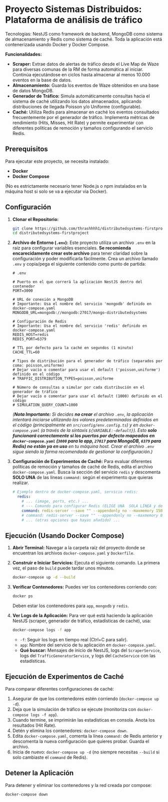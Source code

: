 # Proyecto Sistemas Distribuidos: Plataforma de análisis de tráfico

Tecnologías: NestJS como framework de backend, MongoDB como sistema de almacenamiento y Redis como sistema de caché. Toda la aplicación está contenerizada usando Docker y Docker Compose.

**Funcionalidades:**

* **Scraper:** Extrae datos de alertas de tráfico desde el Live Map de Waze para diversas comunas de la RM de forma automática al iniciar. Continúa ejecutándose en ciclos hasta almacenar al menos 10.000 eventos en la base de datos.
* **Almacenamiento:** Guarda los eventos de Waze obtenidos en una base de datos MongoDB.
* **Generador de Tráfico:** Simula automáticamente consultas hacia el sistema de caché utilizando los datos almacenados, aplicando distribuciones de llegada Poisson y/o Uniforme (configurable).
* **Caché:** Utiliza Redis para almacenar en caché los eventos consultados frecuentemente por el generador de tráfico. Implementa métricas de rendimiento (Hits, Misses, Hit Rate) y permite experimentar con diferentes políticas de remoción y tamaños configurando el servicio Redis.

## Prerequisitos

Para ejecutar este proyecto, se necesita instalado:

* **Docker**
* **Docker Compose**

(No es estrictamente necesario tener Node.js o npm instalados en la máquina host si solo se va a ejecutar via Docker).

## Configuración

1.  **Clonar el Repositorio:**
    ```bash
    git clone https://github.com/thrashhhh1/distributedsystems-firstproject
    cd distributedsystems-firstproject
    ```

2.  **Archivo de Entorno (`.env`):**
    Este proyecto utiliza un archivo `.env` en la raíz para configurar variables esenciales. **Se recomienda encarecidamente crear este archivo** para tener claridad sobre la configuración y poder modificarla fácilmente. Crea un archivo llamado `.env` y copia/pega el siguiente contenido como punto de partida:

    ```dotenv
    # .env

    # Puerto en el que correrá la aplicación NestJS dentro del contenedor
    PORT=3000

    # URL de conexión a MongoDB
    # Importante: Usa el nombre del servicio 'mongodb' definido en docker-compose.yaml
    MONGODB_URL=mongodb://mongodb:27017/mongo-distributedsystems 

    # Configuración de Redis
    # Importante: Usa el nombre del servicio 'redis' definido en docker-compose.yaml
    REDIS_HOST=redis
    REDIS_PORT=6379

    # TTL por defecto para la caché en segundos (1 minuto)
    CACHE_TTL=60

    # Tipos de distribución para el generador de tráfico (separados por coma: poisson,uniforme)
    # Dejar vacío o comentar para usar el default ('poisson,uniforme') definido en el código
    # TRAFFIC_DISTRIBUTION_TYPES=poisson,uniforme 

    # Número de consultas a simular por cada distribución en el generador de tráfico
    # Dejar vacío o comentar para usar el default (1000) definido en el código
    # SIMULATION_QUERY_COUNT=1000 
    ```

    *(**Nota Importante:** Si decides **no crear** el archivo `.env`, la aplicación intentará iniciarse utilizando los valores predeterminados definidos en el código (principalmente en `src/config/env.config.ts`) y en `docker-compose.yaml` (a través de la sintaxis `${VARIABLE:-default}`). Esto **solo funcionará correctamente si los puertos por defecto mapeados en `docker-compose.yaml` (`3000` para la app, `27017` para MongoDB, `6379` para Redis) no están ya en uso** en tu máquina host. Crear el archivo `.env` sigue siendo la forma recomendada de gestionar la configuración.)*

3.  **Configuración de Experimentos de Caché:**
    Para evaluar diferentes políticas de remoción y tamaños de caché de Redis, edita el archivo `docker-compose.yaml`. Busca la sección del servicio `redis` y descomenta **SOLO UNA** de las líneas `command:` según el experimento que quieras realizar.

    ```yaml
    # Ejemplo dentro de docker-compose.yaml, servicio redis:
      redis:
        # ... (image, ports, etc.) ...
        # --- Comando para configurar Redis (ELIGE UNA  SOLA LÍNEA y descoméntala!) --- 
        command: redis-server --save "" --appendonly no --maxmemory 150kb --maxmemory-policy allkeys-lru
        # command: redis-server --save "" --appendonly no --maxmemory 8mb --maxmemory-policy allkeys-lfu 
        # ... (otras opciones que hayas añadido) ...
    ```

## Ejecución (Usando Docker Compose)

1.  **Abrir Terminal:** Navegar a la carpeta raíz del proyecto donde se encuentran los archivos `docker-compose.yaml` y `Dockerfile`.
2.  **Construir e Iniciar Servicios:** Ejecuta el siguiente comando. La primera vez, el paso de `build` puede tardar unos minutos.
    ```bash
    docker-compose up -d --build
    ```

3.  **Verificar Contenedores:** Puedes ver los contenedores corriendo con:
    ```bash
    docker ps
    ```
    Deben estar los contenedores para `app`, `mongodb` y `redis`.

4.  **Ver Logs de la Aplicación:** Para ver qué está haciendo la aplicación NestJS (scraper, generador de tráfico, estadísticas de caché), usa:
    ```bash
    docker-compose logs -f app
    ```
    * `-f`: Seguir los logs en tiempo real (Ctrl+C para salir).
    * `app`: Nombre del servicio de tu aplicación en `docker-compose.yaml`.
    * **Qué buscar:** Mensajes de inicio de NestJS, logs del `ScraperService`, logs del `TrafficGeneratorService`, y logs del `CacheService` con las estadísticas.

## Ejecución de Experimentos de Caché

Para comparar diferentes configuraciones de caché:

1.  Asegurar de que los contenedores estén corriendo (`docker-compose up -d`).
2.  Deja que la simulación de tráfico se ejecute (monitoriza con `docker-compose logs -f app`).
3.  Cuando termine, se imprimirán las estadísticas en consola. Anota los resultados (Hit Rate).
4.  Detén y elimina los contenedores: `docker-compose down`.
5.  Edita `docker-compose.yaml`, comenta la línea `command:` de Redis anterior y descomenta la nueva configuración que quieres probar. Guarda el archivo.
6.  Inicia de nuevo: `docker-compose up -d` (no siempre necesitas `--build` si solo cambiaste el `command` de Redis).


## Detener la Aplicación

Para detener y eliminar los contenedores y la red creada por compose:

```bash
docker-compose down


